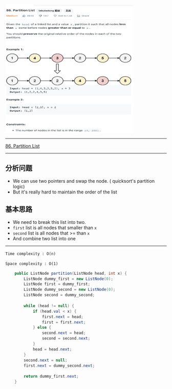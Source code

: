 <img src="2022-10-31-15-43-57.png" width="400" height="400"/>

___
[86. Partition List](https://leetcode.com/problems/partition-list/)
___

## 分析问题
* We can use two pointers and swap the node. ( quicksort's partition logic)
* But it's really hard to maintain the order of the list

## 基本思路
* We need to break this list into two.
* `first` list is all nodes that smaller than `x`
* `second` list is all nodes that >= than `x`
* And combine two list into one

___

`Time complexity : O(n)`

`Space complexity : O(1)`
```java
    public ListNode partition(ListNode head, int x) {
        ListNode dummy_first = new ListNode(0);
        ListNode first = dummy_first;
        ListNode dummy_second = new ListNode(0);
        ListNode second = dummy_second;
        
        while (head != null) {
            if (head.val < x) {
                first.next = head;
                first = first.next;
            } else {
                second.next = head;
                second = second.next;
            }
            head = head.next;
        }
        second.next = null;
        first.next = dummy_second.next;
        
        return dummy_first.next;
    }
```